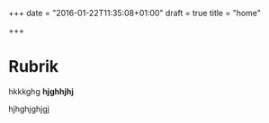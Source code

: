 +++
date = "2016-01-22T11:35:08+01:00"
draft = true
title = "home"

+++
# Rubrik

hkkkghg **hjghhjhj**

hjhghjghjgj
